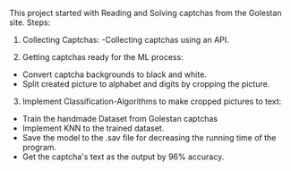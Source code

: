 This project started with Reading and Solving captchas from the Golestan site. 
Steps:

1) Collecting Captchas:
-Collecting captchas using an API.

2) Getting captchas ready for the ML process:
- Convert captcha backgrounds to black and white.
- Split created picture to alphabet and digits by cropping the picture. 

3) Implement Classification-Algorithms to make cropped pictures to text:
- Train the handmade Dataset from Golestan captchas
- Implement KNN to the trained dataset.
- Save the model to the .sav file for decreasing the running time of the program.
- Get the captcha's text as the output by 96% accuracy.
